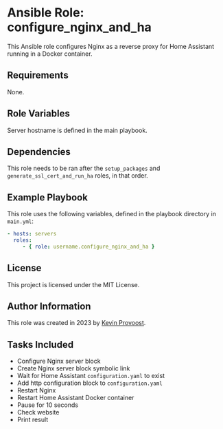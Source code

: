 # Ansible Role: configure_nginx_and_ha

This Ansible role configures Nginx as a reverse proxy for Home Assistant running in a Docker container.

## Requirements

None.

## Role Variables

Server hostname is defined in the main playbook.

## Dependencies

This role needs to be ran after the `setup_packages` and `generate_ssl_cert_and_run_ha` roles, in that order.

## Example Playbook

This role uses the following variables, defined in the playbook directory in `main.yml`:

```yml
- hosts: servers
  roles:
     - { role: username.configure_nginx_and_ha }
```

## License

This project is licensed under the MIT License.

## Author Information

This role was created in 2023 by [Kevin Provoost](mailto:kevin.provoost@student.howest.be).

## Tasks Included

- Configure Nginx server block
- Create Nginx server block symbolic link
- Wait for Home Assistant `configuration.yaml` to exist
- Add http configuration block to `configuration.yaml`
- Restart Nginx
- Restart Home Assistant Docker container
- Pause for 10 seconds
- Check website
- Print result